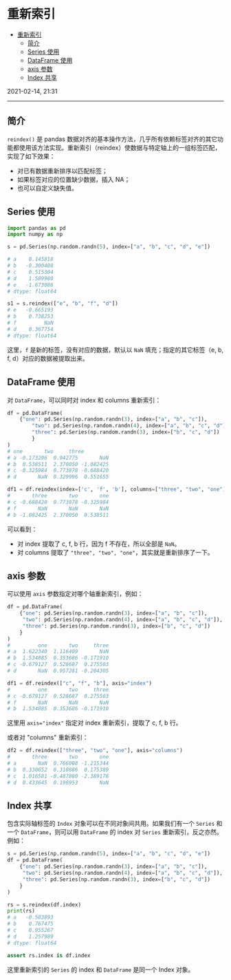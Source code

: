 # 重新索引

- [重新索引](#重新索引)
  - [简介](#简介)
  - [Series 使用](#series-使用)
  - [DataFrame 使用](#dataframe-使用)
  - [axis 参数](#axis-参数)
  - [Index 共享](#index-共享)

2021-02-14, 21:31
***

## 简介

`reindex()` 是 pandas 数据对齐的基本操作方法，几乎所有依赖标签对齐的其它功能都使用该方法实现。重新索引（reindex）使数据与特定轴上的一组标签匹配，实现了如下效果：

- 对已有数据重新排序以匹配标签；
- 如果标签对应的位置缺少数据，插入 NA；
- 也可以自定义缺失值。

## Series 使用

```py
import pandas as pd
import numpy as np

s = pd.Series(np.random.randn(5), index=["a", "b", "c", "d", "e"])

# a    0.145818
# b   -0.300408
# c    0.515304
# d    1.589980
# e   -1.673086
# dtype: float64
```

```py
s1 = s.reindex(["e", "b", "f", "d"])
# e   -0.665193
# b    0.738253
# f         NaN
# d    0.367754
# dtype: float64
```

这里，`f` 是新的标签，没有对应的数据，默认以 `NaN` 填充；指定的其它标签（e, b, f, d）对应的数据被提取出来。

## DataFrame 使用

对 `DataFrame`，可以同时对 index 和 columns 重新索引：

```py
df = pd.DataFrame(
    {"one": pd.Series(np.random.randn(3), index=["a", "b", "c"]),
        "two": pd.Series(np.random.randn(4), index=["a", "b", "c", "d"]),
        "three": pd.Series(np.random.randn(3), index=["b", "c", "d"])
        }
)
# one       two     three
# a -0.173296  0.942775       NaN
# b  0.538511  2.370050 -1.082425
# c -0.325984  0.773878 -0.688420
# d       NaN  0.329996  0.551655

df1 = df.reindex(index=['c', 'f', 'b'], columns=["three", "two", "one"])
#       three       two       one
# c -0.688420  0.773878 -0.325984
# f       NaN       NaN       NaN
# b -1.082425  2.370050  0.538511
```

可以看到：

- 对 index 提取了 c, f, b 行，因为 f 不存在，所以全部是 `NaN`。
- 对 columns 提取了 `"three", "two", "one"`，其实就是重新排序了一下。

## axis 参数

可以使用 `axis` 参数指定对哪个轴重新索引，例如：

```py
df = pd.DataFrame(
    {"one": pd.Series(np.random.randn(3), index=["a", "b", "c"]),
     "two": pd.Series(np.random.randn(4), index=["a", "b", "c", "d"]),
     "three": pd.Series(np.random.randn(3), index=["b", "c", "d"])
    }
)
#         one       two     three
# a  1.622340  1.116409       NaN
# b  1.534885  0.353686 -0.171910
# c -0.679127  0.528687  0.275503
# d       NaN  0.957281 -0.204305

df1 = df.reindex(["c", "f", "b"], axis="index")
#         one       two     three
# c -0.679127  0.528687  0.275503
# f       NaN       NaN       NaN
# b  1.534885  0.353686 -0.171910
```

这里用 `axis="index"` 指定对 index 重新索引，提取了 c, f, b 行。

或者对 "columns" 重新索引：

```py
df2 = df.reindex(["three", "two", "one"], axis="columns")
#       three       two       one
# a       NaN  0.766008 -1.215344
# b  0.330652  0.310886  0.175389
# c  1.016581 -0.487880 -2.389178
# d  0.433645  0.198953       NaN
```

## Index 共享

包含实际轴标签的 `Index` 对象可以在不同对象间共用。如果我们有一个 `Series` 和一个 `DataFrame`，则可以用 `DataFrame` 的 index 对 `Series` 重新索引，反之亦然。例如：

```py
s = pd.Series(np.random.randn(5), index=["a", "b", "c", "d", "e"])
df = pd.DataFrame(
    {"one": pd.Series(np.random.randn(3), index=["a", "b", "c"]),
     "two": pd.Series(np.random.randn(4), index=["a", "b", "c", "d"]),
     "three": pd.Series(np.random.randn(3), index=["b", "c", "d"])
    }
)

rs = s.reindex(df.index)
print(rs)
# a   -0.503893
# b    0.767475
# c    0.955267
# d    1.257989
# dtype: float64

assert rs.index is df.index
```

这里重新索引的 `Series` 的 index 和 `DataFrame` 是同一个 Index 对象。


